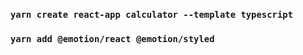### `yarn create react-app calculator --template typescript`

### `yarn add @emotion/react @emotion/styled`